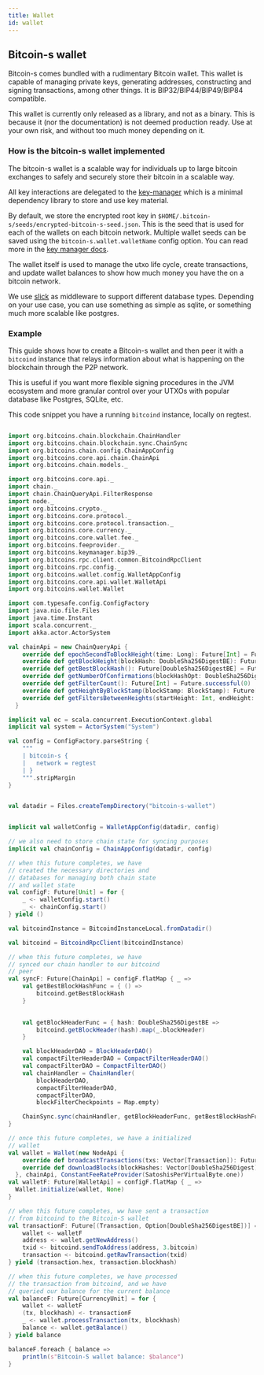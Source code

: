 ```yaml
---
title: Wallet
id: wallet
---
```


## Bitcoin-s wallet
Bitcoin-s comes bundled with a rudimentary Bitcoin wallet. This wallet
is capable of managing private keys, generating addresses, constructing
and signing transactions, among other things. It is BIP32/BIP44/BIP49/BIP84
compatible.

This wallet is currently only released as a library, and not as a binary.
This is because it (nor the documentation) is not deemed production
ready. Use at your own risk, and without too much money depending on it.

### How is the bitcoin-s wallet implemented

The bitcoin-s wallet is a scalable way for individuals up to large bitcoin exchanges to safely and securely store their bitcoin in a scalable way.

All key interactions are delegated to the [key-manager](../key-manager/key-manager.md) which is a minimal dependency library to store and use key material.

By default, we store the encrypted root key in `$HOME/.bitcoin-s/seeds/encrypted-bitcoin-s-seed.json`. This is the seed that is used for each of the wallets on each bitcoin network.
Multiple wallet seeds can be saved using the `bitcoin-s.wallet.walletName` config option.
You can read more in the [key manager docs](../key-manager/server-key-manager.md).

The wallet itself is used to manage the utxo life cycle, create transactions, and update wallet balances to show how much money you have the on a bitcoin network.

We use [slick](https://scala-slick.org/doc/3.3.1/) as middleware to support different database types. Depending on your use case, you can use something as simple as sqlite, or something much more scalable like postgres.


### Example

This guide shows how to create a Bitcoin-s wallet and then
peer it with a `bitcoind` instance that relays
information about what is happening on the blockchain
through the P2P network.

This is useful if you want more flexible signing procedures in
the JVM ecosystem and more granular control over your
UTXOs with popular database like Postgres, SQLite, etc.

This code snippet you have a running `bitcoind` instance, locally
on regtest.

```scala mdoc:invisible

import org.bitcoins.chain.blockchain.ChainHandler
import org.bitcoins.chain.blockchain.sync.ChainSync
import org.bitcoins.chain.config.ChainAppConfig
import org.bitcoins.core.api.chain.ChainApi
import org.bitcoins.chain.models._

import org.bitcoins.core.api._
import chain._
import chain.ChainQueryApi.FilterResponse
import node._
import org.bitcoins.crypto._
import org.bitcoins.core.protocol._
import org.bitcoins.core.protocol.transaction._
import org.bitcoins.core.currency._
import org.bitcoins.core.wallet.fee._
import org.bitcoins.feeprovider._
import org.bitcoins.keymanager.bip39._
import org.bitcoins.rpc.client.common.BitcoindRpcClient
import org.bitcoins.rpc.config._
import org.bitcoins.wallet.config.WalletAppConfig
import org.bitcoins.core.api.wallet.WalletApi
import org.bitcoins.wallet.Wallet

import com.typesafe.config.ConfigFactory
import java.nio.file.Files
import java.time.Instant
import scala.concurrent._
import akka.actor.ActorSystem

val chainApi = new ChainQueryApi {
    override def epochSecondToBlockHeight(time: Long): Future[Int] = Future.successful(0)
    override def getBlockHeight(blockHash: DoubleSha256DigestBE): Future[Option[Int]] = Future.successful(None)
    override def getBestBlockHash(): Future[DoubleSha256DigestBE] = Future.successful(DoubleSha256DigestBE.empty)
    override def getNumberOfConfirmations(blockHashOpt: DoubleSha256DigestBE): Future[Option[Int]] = Future.successful(None)
    override def getFilterCount(): Future[Int] = Future.successful(0)
    override def getHeightByBlockStamp(blockStamp: BlockStamp): Future[Int] = Future.successful(0)
    override def getFiltersBetweenHeights(startHeight: Int, endHeight: Int): Future[Vector[FilterResponse]] = Future.successful(Vector.empty)
  }
```

```scala mdoc:compile-only
implicit val ec = scala.concurrent.ExecutionContext.global
implicit val system = ActorSystem("System")

val config = ConfigFactory.parseString {
    """
    | bitcoin-s {
    |   network = regtest
    | }
    """.stripMargin
}


val datadir = Files.createTempDirectory("bitcoin-s-wallet")


implicit val walletConfig = WalletAppConfig(datadir, config)

// we also need to store chain state for syncing purposes
implicit val chainConfig = ChainAppConfig(datadir, config)

// when this future completes, we have
// created the necessary directories and
// databases for managing both chain state
// and wallet state
val configF: Future[Unit] = for {
    _ <- walletConfig.start()
    _ <- chainConfig.start()
} yield ()

val bitcoindInstance = BitcoindInstanceLocal.fromDatadir()

val bitcoind = BitcoindRpcClient(bitcoindInstance)

// when this future completes, we have
// synced our chain handler to our bitcoind
// peer
val syncF: Future[ChainApi] = configF.flatMap { _ =>
    val getBestBlockHashFunc = { () =>
        bitcoind.getBestBlockHash
    }

    
    val getBlockHeaderFunc = { hash: DoubleSha256DigestBE =>
        bitcoind.getBlockHeader(hash).map(_.blockHeader)
    }

    val blockHeaderDAO = BlockHeaderDAO()
    val compactFilterHeaderDAO = CompactFilterHeaderDAO()
    val compactFilterDAO = CompactFilterDAO()
    val chainHandler = ChainHandler(
        blockHeaderDAO,
        compactFilterHeaderDAO,
        compactFilterDAO,
        blockFilterCheckpoints = Map.empty)

    ChainSync.sync(chainHandler, getBlockHeaderFunc, getBestBlockHashFunc)
}

// once this future completes, we have a initialized
// wallet
val wallet = Wallet(new NodeApi {
    override def broadcastTransactions(txs: Vector[Transaction]): Future[Unit] = Future.successful(())
    override def downloadBlocks(blockHashes: Vector[DoubleSha256Digest]): Future[Unit] = Future.successful(())
  }, chainApi, ConstantFeeRateProvider(SatoshisPerVirtualByte.one))
val walletF: Future[WalletApi] = configF.flatMap { _ =>
  Wallet.initialize(wallet, None)
}

// when this future completes, ww have sent a transaction
// from bitcoind to the Bitcoin-S wallet
val transactionF: Future[(Transaction, Option[DoubleSha256DigestBE])] = for {
    wallet <- walletF
    address <- wallet.getNewAddress()
    txid <- bitcoind.sendToAddress(address, 3.bitcoin)
    transaction <- bitcoind.getRawTransaction(txid)
} yield (transaction.hex, transaction.blockhash)

// when this future completes, we have processed
// the transaction from bitcoind, and we have
// queried our balance for the current balance
val balanceF: Future[CurrencyUnit] = for {
    wallet <- walletF
    (tx, blockhash) <- transactionF
    _ <- wallet.processTransaction(tx, blockhash)
    balance <- wallet.getBalance()
} yield balance

balanceF.foreach { balance =>
    println(s"Bitcoin-S wallet balance: $balance")
}
```
